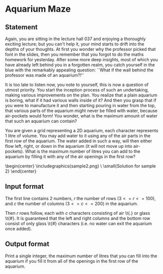# Aquarium Maze

## Statement

Again, you are sitting in the lecture hall 037 and enjoying a thoroughly exciting lecture; but you can't help it, your mind starts to drift into the depths of your thoughts. At first you wonder why the professor picked that font in the slides, then you remember that you forgot to do the maths homework for yesterday. After some more deep insights, most of which you have already left behind you in a forgotten realm, you catch yourself in the blue with the remarkably appealing question: ``What if the wall behind the professor was made of an aquarium?!''

It is too late to listen now, you note to yourself, this is now a question of utmost priority. You start the inception process of such an undertaking, making various improvements on the plan. You realize that a plain aquarium is boring, what if it had various walls inside of it? And then you grasp that if you were to manufacture it and then starting pouring in water from the top, that various parts of the aquarium might never be filled with water, because air-pockets would form! You wonder, what is the maximum amount of water that such an aquarium can contain?

You are given a grid representing a 2D aquarium, each character represents 1 litre of volume. You may add water to it using any of the air parts in the first row of the aquarium. The water added in such a way, will then either flow left, right, or down in the aquarium (it will not move up into air-pockets). What is the maximum number of litres you can add to the aquarium by filling it with any of the air openings in the first row?

\begin{center}
  \includegraphics{sample2.png} \\
  \small{Solution for sample 2}
\end{center}

## Input format

The first line contains 2 numbers, $r$ the number of rows ($3 <= r <= 100$), and $c$ the number of columns ($3 <= c <= 200$) in the aquarium.

Then $r$ rows follow, each with $c$ characters consisting of air \t{.} or glass \t{#}. It is guaranteed that the left and right columns and the bottom row consist of only glass \t{#} characters (i.e. no water can exit the aquarium once added).

## Output format

Print a single integer, the maximum number of litres that you can fill into the aquarium if you fill it from all of the openings in the first row of the aquarium.
